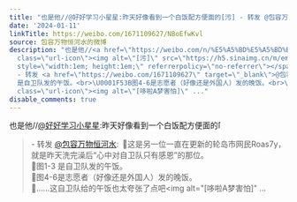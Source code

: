 ```yaml
---
title: "也是他//@好好学习小星星:昨天好像看到一个白饭配方便面的[污] - 转发 @包容万物恒河水:&ensp;\U0001F53B这是另一位一直在更新的轮岛市网民Roas7y，就是昨天洗完澡后“..."
date: '2024-01-11'
linkTitle: https://weibo.com/1671109627/NBoEfwKvl
source: 包容万物恒河水的微博
description: "也是他//<a href=\"https://weibo.com/n/%E5%A5%BD%E5%A5%BD%E5%AD%A6%E4%B9%A0%E5%B0%8F%E6%98%9F%E6%98%9F\">@好好学习小星星</a>:昨天好像看到一个白饭配方便面的<span
  class=\"url-icon\"><img alt=\"[污]\" src=\"https://h5.sinaimg.cn/m/emoticon/icon/default/d_wu-374e5572e8.png\"
  style=\"width:1em; height:1em;\" referrerpolicy=\"no-referrer\"></span><br><blockquote>
  - 转发 <a href=\"https://weibo.com/1671109627\" target=\"_blank\">@包容万物恒河水</a>: \U0001F53B这是另一位一直在更新的轮岛市网民Roas7y，就是昨天洗完澡后“心中对自卫队只有感恩”的那位。<br>\U0001F53B图1-3
  是自卫队发的午饭。<br>\U0001F53B图4-6是志愿者（好像还是外国人）发的晚饭。<br>\U0001F53B……这自卫队给的午饭也太夸张了点吧<span
  class=\"url-icon\"><img alt=\"[哆啦A梦害怕]\" ..."
disable_comments: true
---
```

也是他//<a href="https://weibo.com/n/%E5%A5%BD%E5%A5%BD%E5%AD%A6%E4%B9%A0%E5%B0%8F%E6%98%9F%E6%98%9F">@好好学习小星星</a>:昨天好像看到一个白饭配方便面的<span class="url-icon"><img alt="[污]" src="https://h5.sinaimg.cn/m/emoticon/icon/default/d_wu-374e5572e8.png" style="width:1em; height:1em;" referrerpolicy="no-referrer"></span><br><blockquote> - 转发 <a href="https://weibo.com/1671109627" target="_blank">@包容万物恒河水</a>: 🔻这是另一位一直在更新的轮岛市网民Roas7y，就是昨天洗完澡后“心中对自卫队只有感恩”的那位。<br>🔻图1-3 是自卫队发的午饭。<br>🔻图4-6是志愿者（好像还是外国人）发的晚饭。<br>🔻……这自卫队给的午饭也太夸张了点吧<span class="url-icon"><img alt="[哆啦A梦害怕]" ...